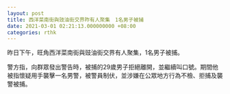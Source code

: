 ```yaml
---
layout: post
title: 西洋菜南街與豉油街交界昨有人聚集　1名男子被捕
date: 2021-03-01 02:21:13.000000000 +08:00
categories: rthk
---
```


昨日下午，旺角西洋菜南街與豉油街交界有人聚集，1名男子被捕。

警方指，向群眾發出警告時，被捕的29歲男子拒絕離開，並繼續叫口號。期間他被指懷疑用手襲擊一名男警，被警員制伏，並涉嫌在公眾地方行為不檢、拒捕及襲警被捕。
